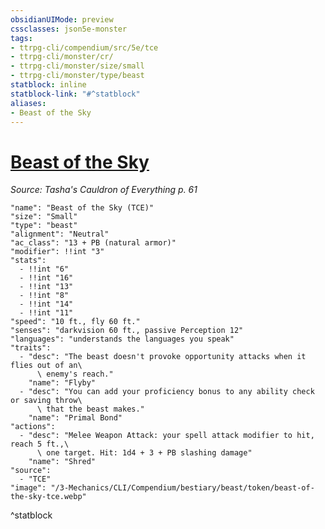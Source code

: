 ```yaml
---
obsidianUIMode: preview
cssclasses: json5e-monster
tags:
- ttrpg-cli/compendium/src/5e/tce
- ttrpg-cli/monster/cr/
- ttrpg-cli/monster/size/small
- ttrpg-cli/monster/type/beast
statblock: inline
statblock-link: "#^statblock"
aliases:
- Beast of the Sky
---
```

# [Beast of the Sky](3-Mechanics\CLI\Compendium\bestiary\beast/beast-of-the-sky-tce.md)
*Source: Tasha's Cauldron of Everything p. 61*  

```statblock
"name": "Beast of the Sky (TCE)"
"size": "Small"
"type": "beast"
"alignment": "Neutral"
"ac_class": "13 + PB (natural armor)"
"modifier": !!int "3"
"stats":
  - !!int "6"
  - !!int "16"
  - !!int "13"
  - !!int "8"
  - !!int "14"
  - !!int "11"
"speed": "10 ft., fly 60 ft."
"senses": "darkvision 60 ft., passive Perception 12"
"languages": "understands the languages you speak"
"traits":
  - "desc": "The beast doesn't provoke opportunity attacks when it flies out of an\
      \ enemy's reach."
    "name": "Flyby"
  - "desc": "You can add your proficiency bonus to any ability check or saving throw\
      \ that the beast makes."
    "name": "Primal Bond"
"actions":
  - "desc": "Melee Weapon Attack: your spell attack modifier to hit, reach 5 ft.,\
      \ one target. Hit: 1d4 + 3 + PB slashing damage"
    "name": "Shred"
"source":
  - "TCE"
"image": "/3-Mechanics/CLI/Compendium/bestiary/beast/token/beast-of-the-sky-tce.webp"
```
^statblock